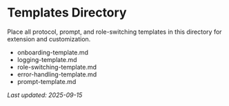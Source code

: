 # Templates Directory

Place all protocol, prompt, and role-switching templates in this directory for extension and customization.

- onboarding-template.md
- logging-template.md
- role-switching-template.md
- error-handling-template.md
- prompt-template.md

_Last updated: 2025-09-15_
